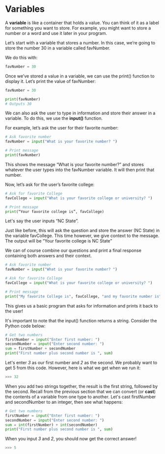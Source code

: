 # Variables

A **variable** is like a container that holds a value. You can think of it as a label for something you want to store. For example, you might want to store a number or a word and use it later in your program.

Let’s start with a variable that stores a number. In this case, we’re going to store the number 30 in a variable called favNumber.

We do this with:

```py
favNumber = 30
```

Once we’ve stored a value in a variable, we can use the print() function to display it. Let’s print the value of favNumber:

```py
favNumber = 30

print(favNumber)
# Outputs 30
```

We can also ask the user to type in information and store their answer in a variable. To do this, we use the **input()** function.

For example, let’s ask the user for their favorite number:

```py
# Ask favorite number
favNumber = input("What is your favorite number? ")

# Print message
print(favNumber)
```

This shows the message “What is your favorite number?” and stores whatever the user types into the favNumber variable. It will then print that number.

Now, let’s ask for the user’s favorite college:

```py
# Ask for favorite College
favCollege = input("What is your favorite college or university? ")

# Print message
print(“Your favorite college is”, favCollege)
```

Let's say the user inputs “NC State”.

Just like before, this will ask the question and store the answer (NC State) in the variable favCollege. This time however, we give context to the message. The output will be “Your favorite college is NC State”

We can of course combine our questions and print a final response containing both answers and their context.

```py
# Ask favorite number
favNumber = input("What is your favorite number? ")

# Ask for favorite College
favCollege = input("What is your favorite college or university? ")

# Print message
print("My favorite College is", favCollege, "and my favorite number is", favNumber)
```

This gives us a basic program that asks for information and prints it back to the user\!

It's important to note that the input() function returns a string. Consider the Python code below:

```py
# Get two numbers
firstNumber = input("Enter first number: ")
secondNumber = input("Enter second number: ")
sum = firstNumber + secondNumber
print("First number plus second number is ", sum)
```

Let's enter *3* as our first number and *2* as the second. We probably want to get 5 from this code. However, here is what we get when we run it:

```py
>>> 32
```

When you add two strings together, the result is the first string, followed by the second. Recall from the previous section that we can convert (or **cast**) the contents of a variable from one type to another. Let's cast firstNumber and secondNumber to an integer, then see what happens:

```py
# Get two numbers
firstNumber = input("Enter first number: ")
secondNumber = input("Enter second number: ")
sum = int(firstNumber) + int(secondNumber)
print("First number plus second number is ", sum)
```

When you input *3* and *2*, you should now get the correct answer!

```py
>>> 5
```

